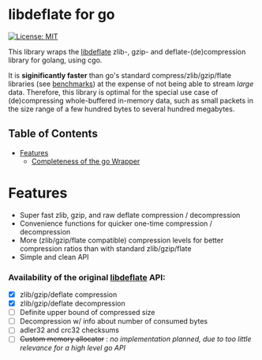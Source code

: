 # libdeflate for go

[![License: MIT](https://img.shields.io/badge/License-MIT-yellow.svg)](https://opensource.org/licenses/MIT)

This library wraps the [libdeflate](https://github.com/ebiggers/libdeflate) zlib-, gzip- and deflate-(de)compression library for golang, using cgo.

It is **siginificantly faster** than go's standard compress/zlib/gzip/flate libraries (see [benchmarks](#benchmarks)) at the expense of not being able to stream *large* data. Therefore, this library is optimal for the special use case of (de)compressing whole-buffered in-memory data, such as small packets in the size range of a few hundred bytes to several hundred megabytes.

## Table of Contents

- [Features](#features)
  - [Completeness of the go Wrapper](#availability-of-the-original-libdeflate-api)

# Features

- Super fast zlib, gzip, and raw deflate compression / decompression
- Convenience functions for quicker one-time compression / decompression 
- More (zlib/gzip/flate compatible) compression levels for better compression ratios than with standard zlib/gzip/flate
- Simple and clean API 

### Availability of the original [libdeflate](https://github.com/ebiggers/libdeflate) API:
   - [x] zlib/gzip/deflate compression
   - [x] zlib/gzip/deflate decompression
   - [ ] Definite upper bound of compressed size
   - [ ] Decompression w/ info about number of consumed bytes
   - [ ] adler32 and crc32 checksums
   - [ ] ~~Custom memory allocator~~ : *no implementation planned, due to too little relevance for a high level go API*

